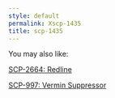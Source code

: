 ```yaml
---
style: default
permalink: Xscp-1435
title: scp-1435
---
```

You may also like:

[SCP-2664: Redline](http://scp-wiki.net/scp-2664)

[SCP-997: Vermin Suppressor](http://scp-wiki.net/scp-997)
